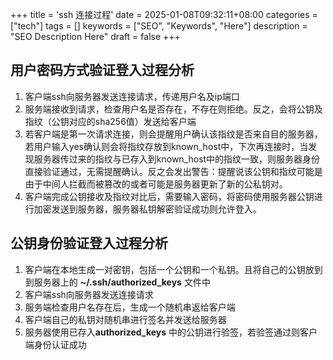+++
title = 'ssh 连接过程'
date = 2025-01-08T09:32:11+08:00
categories = ["tech"]
tags = []
keywords = ["SEO", "Keywords", "Here"]
description = "SEO Description Here"
draft = false
+++

## 用户密码方式验证登入过程分析
1. 客户端ssh向服务器发送连接请求，传递用户名及ip端口
2. 服务端接收到请求，检查用户名是否存在，不存在则拒绝。反之，会将公钥及指纹（公钥对应的sha256值）发送给客户端
3. 若客户端是第一次请求连接，则会提醒用户确认该指纹是否来自目的服务器，若用户输入yes确认则会将指纹存放到known_host中，下次再连接时，当发现服务器传过来的指纹与已存入到known_host中的指纹一致，则服务器身份直接验证通过，无需提醒确认。反之会发出警告：提醒说该公钥和指纹可能是由于中间人拦截而被篡改的或者可能是服务器更新了新的公私钥对。
4. 客户端完成公钥接收及指纹对比后，需要输入密码，将密码使用服务器公钥进行加密发送到服务器，服务器私钥解密验证成功则允许登入。
## 公钥身份验证登入过程分析

1. 客户端在本地生成一对密钥，包括一个公钥和一个私钥。且将自己的公钥放到到服务器上的 **~/.ssh/authorized_keys** 文件中
2. 客户端ssh向服务器发送连接请求
3. 服务端检查用户名存在后，生成一个随机串返给客户端
4. 客户端自己的私钥对随机串进行签名并发送给服务器
5. 服务器使用已存入**authorized_keys** 中的公钥进行验签，若验签通过则客户端身份认证成功
